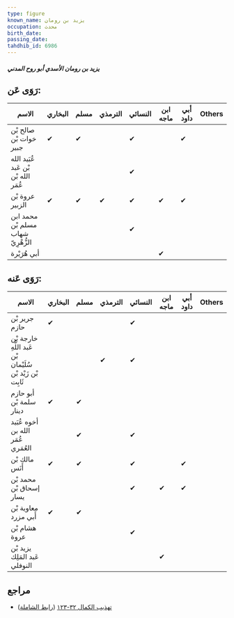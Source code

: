 ```yaml
---
type: figure
known_name: يزيد بن رومان
occupation: محدث
birth_date:
passing_date:
tahdhib_id: 6986
---
```

##### يزيد بن رومان الأسدي أبو روح المدني

## رَوَى عَن:
| الاسم                               | البخاري | مسلم | الترمذي | النسائي | ابن ماجه | أبي داود | Others |
| ----------------------------------- | ------- | ---- | ------- | ------- | -------- | -------- | ------ |
| صالح بْن خوات بْن جبير              | ✔       | ✔    |         | ✔       |          | ✔        |        |
| عُبَيد الله بْن عَبد الله بْن عُمَر |         |      |         | ✔       |          |          |        |
| عروة بْن الزبير                     | ✔       | ✔    | ✔       | ✔       | ✔        | ✔        |        |
| محمد ابن مسلم بْن شهاب الزُّهْرِيّ  |         |      |         | ✔       |          |          |        |
| أبي هُرَيْرة                        |         |      |         |         | ✔        |          |        |
## رَوَى عَنه:
| الاسم                                                     | البخاري | مسلم | الترمذي | النسائي | ابن ماجه | أبي داود | Others |
| --------------------------------------------------------- | ------- | ---- | ------- | ------- | -------- | -------- | ------ |
| جرير بْن حازم                                             | ✔       |      |         | ✔       |          |          |        |
| خارجة بْن عَبد اللَّهِ بْن سُلَيْمان بْن زَيْد بْن ثَابِت |         |      | ✔       | ✔       |          |          |        |
| أبو حازم سلمة بْن دينار                                   | ✔       | ✔    |         |         |          |          |        |
| أخوه عُبَيد الله بن عُمَر العُمَري                        |         | ✔    |         | ✔       |          |          |        |
| مالك بْن أَنَس                                            | ✔       | ✔    |         | ✔       |          | ✔        |        |
| محمد بْن إسحاق بْن يسار                                   |         |      |         | ✔       | ✔        | ✔        |        |
| معاوية بْن أَبي مزرد                                      | ✔       | ✔    |         |         |          |          |        |
| هشام بْن عروة                                             |         |      |         | ✔       |          |          |        |
| يزيد بْن عَبد المَلِك النوفلي                             |         |      |         |         | ✔        |          |        |
## مراجع
- [تهذيب الكمال ٣٢-١٢٣](obsidian://open?vault=Tahdhib-al-Kamal&file=Figures/٦٩٨٦-يزيد%20بن%20رومان%20الأسدي%20أبو%20روح%20المدني) ([رابط الشاملة](https://shamela.ws/book/3722/17237))